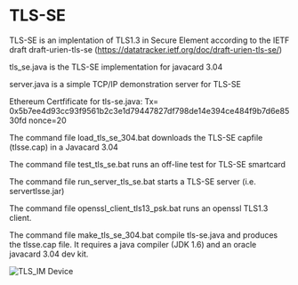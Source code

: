 # TLS-SE

TLS-SE is an implentation of TLS1.3 in Secure Element according to the IETF draft draft-urien-tls-se (https://datatracker.ietf.org/doc/draft-urien-tls-se/)

tls_se.java is the TLS-SE implementation for javacard 3.04

server.java is a simple TCP/IP demonstration server for TLS-SE

Ethereum Certfificate for tls-se.java: Tx= 0x5b7ee4d93cc93f9561b2c3e1d79447827df798de14e394ce484f9b7d6e8530fd nonce=20

The command file load_tls_se_304.bat downloads the TLS-SE capfile (tlsse.cap) in a Javacard 3.04

The command file test_tls_se.bat runs an off-line test for TLS-SE smartcard

The command file run_server_tls_se.bat starts a TLS-SE server (i.e. servertlsse.jar)

The command file openssl_client_tls13_psk.bat runs an openssl TLS1.3 client.

The command file make_tls_se_304.bat compile tls-se.java and produces the tlsse.cap file. It requires a java compiler (JDK 1.6) and an oracle javacard 3.04 dev kit.

![TLS_IM Device](https://github.com/purien/TLS-SE/blob/master/tls_im_device.jpg)
